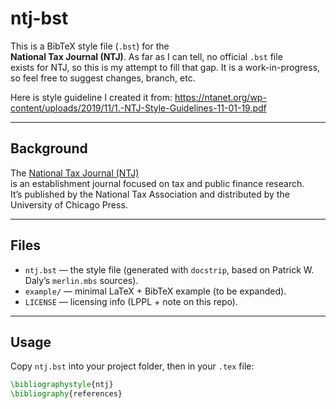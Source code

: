 # ntj-bst

This is a BibTeX style file (`.bst`) for the  
**National Tax Journal (NTJ)**. As far as I can tell, no official `.bst` file  
exists for NTJ, so this is my attempt to fill that gap.  It is a work-in-progress, so feel 
free to suggest changes, branch, etc.

Here is style guideline I created it from: https://ntanet.org/wp-content/uploads/2019/11/1.-NTJ-Style-Guidelines-11-01-19.pdf

---

## Background

The [National Tax Journal (NTJ)](https://ntanet.org/publications/ntj/)  
is an establishment journal focused on tax and public finance research.  
It’s published by the National Tax Association and distributed by the University of Chicago Press.  

---

## Files

- `ntj.bst` — the style file (generated with `docstrip`, based on Patrick W. Daly’s `merlin.mbs` sources).
- `example/` — minimal LaTeX + BibTeX example (to be expanded).
- `LICENSE` — licensing info (LPPL + note on this repo).

---

## Usage

Copy `ntj.bst` into your project folder, then in your `.tex` file:

```latex
\bibliographystyle{ntj}
\bibliography{references}
